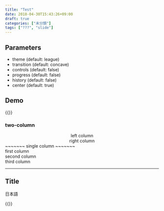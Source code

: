 ```yaml
---
title: "Test"
date: 2018-04-30T15:43:26+09:00
draft: true
categories: ["未分類"]
tags: ["???", "slide"]
---
```


<!--more-->

## Parameters

* theme (default: league)
* transition (default: concave)
* controls (default: false)
* progress (default: false)
* history (default: false)
* center (default: true)

## Demo

{{<revealjs theme="white_mc" progress="true" controls="true">}}

### two-column

<div class='multiCol'>
    <div class='col' align='center'>
        left column
    </div>
    <div class='col' align='center'>
        right column
    </div>
</div>
~~~~~~~ single column ~~~~~~~
<div class='multiCol'>
    <div class='col'>first column</div>
    <div class='col'>second column</div>
    <div class='col'>third column</div>
</div>

---

## Title
日本語

{{</revealjs>}}
